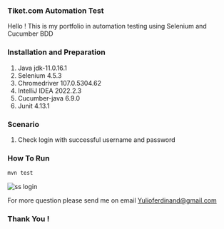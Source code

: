 ### Tiket.com Automation Test 
Hello ! This is my portfolio in automation testing using Selenium and Cucumber BDD

### Installation and Preparation
1. Java jdk-11.0.16.1
2. Selenium 4.5.3
3. Chromedriver 107.0.5304.62
4. IntelliJ IDEA 2022.2.3
5. Cucumber-java 6.9.0
6. Junit 4.13.1

### Scenario
1. Check login with successful username and password

### How To Run
```bash
mvn test
```
![ss login](https://user-images.githubusercontent.com/46779184/200120951-1d650201-0ef2-4720-a326-d729569901a3.png)

For more question please send me on email Yulioferdinand@gmail.com


### Thank You !
